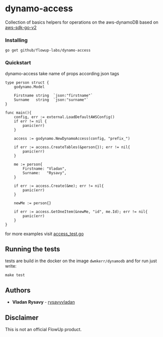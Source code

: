 # dynamo-access

Collection of basics helpers for operations on the aws-dynamoDB based on [aws-sdk-go-v2](https://github.com/aws/aws-sdk-go-v2)

### Installing

```
go get github/flowup-labs/dynamo-access
```

### Quickstart
dynamo-access take name of props according json tags
```
type person struct {
	godynamo.Model

	Firstname string  `json:"firstname"`
	Surname   string  `json:"surname"`
}

func main(){
    config, err := external.LoadDefaultAWSConfig()
    if err != nil {
    	panic(err)
    }

    access := godynamo.NewDynamoAccess(config, "prefix_")

    if err := access.CreateTables(&person{}); err != nil{
        panic(err)
    }

    me := person{
        Firstname: "Vladan",
        Surname:   "Rysavy",
    }

    if err := access.Create(&me); err != nil{
        panic(err)
    }

    newMe := person{}

    if err := access.GetOneItem(&newMe, "id", me.Id); err != nil{
        panic(err)
    }
}
```
for more examples visit [access_test.go](https://github.com/flowup-labs/dynamo-access/blob/master/access_test.go)

## Running the tests

tests are build in the docker on the image `dwmkerr/dynamodb`
and for run just write:

```
make test
```


## Authors

* **Vladan Rysavy** -  [rysavyvladan](https://github.com/rysavyvladan)

## Disclaimer

This is not an official FlowUp product.

